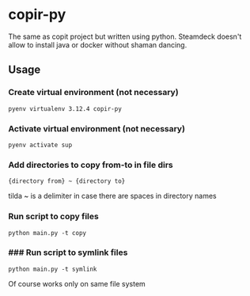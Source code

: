 # copir-py

The same as copit project but written using python. Steamdeck doesn't allow to install java or docker
without shaman dancing.

## Usage

### Create virtual environment (not necessary)

`pyenv virtualenv 3.12.4 copir-py`

### Activate virtual environment (not necessary)

`pyenv activate sup`

### Add directories to copy from-to in file dirs

`{directory from} ~ {directory to}`

tilda ~ is a delimiter in case there are spaces in directory names

### Run script to copy files

`python main.py -t copy`

### ### Run script to symlink files

`python main.py -t symlink`

Of course works only on same file system